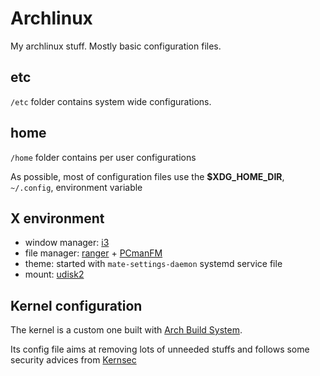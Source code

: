# Archlinux

My archlinux stuff. Mostly basic configuration files.

## etc

`/etc` folder contains system wide configurations.

## home

`/home` folder contains per user configurations

As possible, most of configuration files use the **$XDG_HOME_DIR**, `~/.config`, environment variable

## X environment

- window manager: [i3](https://wiki.archlinux.org/index.php/I3)
- file manager: [ranger](https://wiki.archlinux.org/index.php/Ranger) + [PCmanFM](https://wiki.archlinux.org/index.php/PCManFM)
- theme: started with `mate-settings-daemon` systemd service file
- mount: [udisk2](https://wiki.archlinux.org/index.php/Udisks)

## Kernel configuration

The kernel is a custom one built with [Arch Build System](https://wiki.archlinux.org/index.php/Kernels/Arch_Build_System).

Its config file aims at removing lots of unneeded stuffs and follows some security advices from [Kernsec](https://kernsec.org/wiki/index.php/Kernel_Self_Protection_Project/Recommended_Settings)
